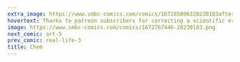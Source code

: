 ```yaml
---
extra_image: https://www.smbc-comics.com/comics/167285896320230103after.png
hovertext: Thanks to patreon subscribers for correcting a scientific error in the original version of this ass joke.
image: https://www.smbc-comics.com/comics/1672767446-20230103.png
next_comic: art-5
prev_comic: real-life-3
title: Chem
---
```


